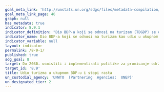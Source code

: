 ```yaml
---
goal_meta_link: 'http://unstats.un.org/sdgs/files/metadata-compilation/Metadata-Goal-8.pdf'
goal_meta_link_page: 46
graph: null
has_metadata: true
indicator: 8.9.1
indicator_definition: "Dio BDP-a koji se odnosi na turizam (TDGDP) se definira kao zbroj bruto dodane vrijednosti (po baznim cijenama) kojeg su proizvele sve industrije kao odgovor na unutarnju turističku potrošnju plus iznos neto poreza na proizvode i uvoz uključen u vrijednost tog izdatka po kupovnim cijenama (TSA: RMF 2008, odjeljak 4.96). Iskazivanje ovog doprinosa turizma kao udjela u BDP-u pokazuje relativnu veličinu turističkog sektora u cijelom gospodarstvu."
indicator_name: Dio BDP-a koji se odnosi na turizam kao udio u ukupnom BDP-u i stopi rasta.
indicator_variable: null
layout: indicator
permalink: /8-9-1/
published: true
sdg_goal: 8
target: Do 2030. osmisliti i implementirati politike za promicanje održivog turizma koji bi otvarao nova radna mjesta i promicao lokalnu kulturu i proizvode.
target_id: '8.9'
title: Udio turizma u ukupnom BDP-u i stopi rasta
un_custodial_agency: 'UNWTO  (Partnering  Agencies:  UNEP)'
un_designated_tier: 2
---
```

